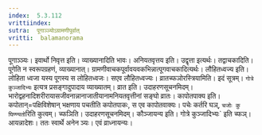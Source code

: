 ```yaml
---
index:  5.3.112
vrittiindex: 
sutra:  पूगाञ्ञ्योऽग्रामणीपूर्वात्
vritti:  balamanorama 
---
```


पूगाञ्ञ्यः। इवार्थो निवृत्त इति। व्याख्यानादिति भावः। अनियतवृत्तय इति। उद्वृत्ता इत्यर्थः। तद्वाचकादिति। पूगेति न स्वरूपग्रहणं, व्याख्यानात्। ग्रामणीवाचकपूर्वावयवकभिन्नात्पूगवाचकादित्यर्थः। लौहितध्वज्य इति। लोहिता ध्वजा यस्य पूगस्य स लोहितध्वजः। सएव लौहितध्वज्यः। व्रातच्फञोरस्त्रियामिति। इदं सूत्रम्। `गोत्रे कुञ्जादिभ्यः` इत्यत्र प्रसङ्गादुपादाय व्याख्यातम्। व्रात इति। उदाहरणसूचनमिदम्। भारोद्वहनादिशरीरायासजीवनान्नानाजातीयानामनियतवृत्तीनां सङ्घो व्रातः। कापोतपाक्य इति। कपोतान्=पक्षिविशेषान् भक्षणाय पचतीति कपोतपाकः, स एव कापोतवाक्यः। पचेः कर्तरि घञ्, `चजोः कु घिण्ण्यतो`रिति कुत्वम्। च्फञिति। उदाहरणसूचनमिदम्। कौञ्जायन्य इति। गोत्रे कुञ्जादिभ्यः` इति च्फञ्। आयन्नादेशः। ततः स्वार्थे अनेन ञ्यः। एवं व्राध्नायन्यः। 

